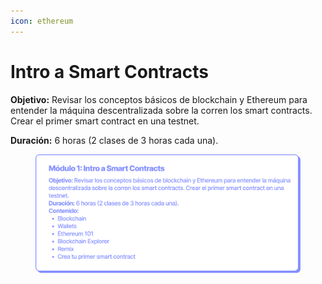 ```yaml
---
icon: ethereum
---
```


# Intro a Smart Contracts

**Objetivo:** Revisar los conceptos básicos de blockchain y Ethereum para entender la máquina descentralizada sobre la corren los smart contracts. Crear el primer smart contract en una testnet.

**Duración:** 6 horas (2 clases de 3 horas cada una).

<figure><img src="../.gitbook/assets/EDP_mod1.png" alt=""><figcaption></figcaption></figure>
